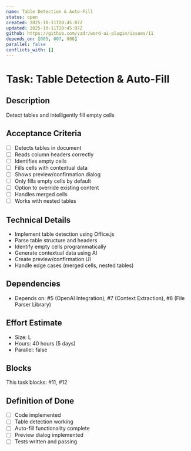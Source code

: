 ```yaml
---
name: Table Detection & Auto-Fill
status: open
created: 2025-10-11T20:45:07Z
updated: 2025-10-11T20:45:07Z
github: https://github.com/vzdr/word-ai-plugin/issues/11
depends_on: [005, 007, 008]
parallel: false
conflicts_with: []
---
```


# Task: Table Detection & Auto-Fill

## Description
Detect tables and intelligently fill empty cells

## Acceptance Criteria
- [ ] Detects tables in document
- [ ] Reads column headers correctly
- [ ] Identifies empty cells
- [ ] Fills cells with contextual data
- [ ] Shows preview/confirmation dialog
- [ ] Only fills empty cells by default
- [ ] Option to override existing content
- [ ] Handles merged cells
- [ ] Works with nested tables

## Technical Details
- Implement table detection using Office.js
- Parse table structure and headers
- Identify empty cells programmatically
- Generate contextual data using AI
- Create preview/confirmation UI
- Handle edge cases (merged cells, nested tables)

## Dependencies
- Depends on: #5 (OpenAI Integration), #7 (Context Extraction), #8 (File Parser Library)

## Effort Estimate
- Size: L
- Hours: 40 hours (5 days)
- Parallel: false

## Blocks
This task blocks: #11, #12

## Definition of Done
- [ ] Code implemented
- [ ] Table detection working
- [ ] Auto-fill functionality complete
- [ ] Preview dialog implemented
- [ ] Tests written and passing

